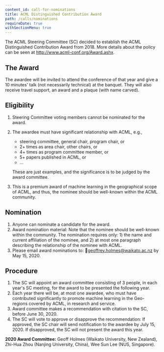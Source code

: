 ```yaml
---
content_id: call-for-nominations
title: ACML Distinguished Contribution Award
path: /calls/nominations
requireDate: true 
withSectionMenu: true
---
```


The ACML Steering Committee (SC) decided to establish the ACML Distinguished Contribution Award from 2018. More details about the policy can be seen at http://www.acml-conf.org/Award.ashx.

## The Award

The awardee will be invited to attend the conference of that year and give a 10 minutes' talk (not necessarily technical) at the banquet. They will also receive travel support, an award and a plaque (with name carved).

## Eligibility

1. Steering Committee voting members cannot be nominated for the award.
2. The awardee must have significant relationship with ACML, e.g.,
    - steering committee, general chair, program chair, or
    - 2+ times as area chair, other chairs, or
    - 4+ times as program committee member, or
    - 5+ papers published in ACML, or
    - ...

   These are just examples, and the significance is to be judged by the award committee.
3. This is a premium award of machine learning in the geographical scope of ACML, and thus, the nominee should be well-known within the ACML community.

## Nomination

1. Anyone can nominate a candidate for the award.
2. Award nomination material: Note that the nominee should be well-known within the community. The nomination requires only: 1) the name and current affiliation of the nominee, and 2) at most one paragraph describing the relationship of the nominee with ACML.
3. Please email award nominations to: 📮<a href="mailto:geoffrey.holmes@waikato.ac.nz">geoffrey.holmes@waikato.ac.nz</a> by May 15, 2020.

## Procedure

1. The SC will appoint an award committee consisting of 3 people, in each year's SC meeting, for the award to be presented the following year.
2. Each year there will be, at most one awardee, who must have contributed significantly to promote machine learning in the Geo-regions covered by ACML, in research and service.
3. Award committee makes a recommendation with citation to the SC, before June 30, 2020.
4. The SC will vote to approve or disapprove the recommendation: If approved, the SC chair will send notification to the awardee by July 15, 2020. If disapproved, the SC will not present the award this year.


**2020 Award Committee:** Geoff Holmes (Waikato University, New Zealand), Zhi-Hua Zhou (Nanjing University, China), Wee Sun Lee (NUS, Singapore).